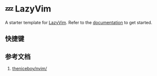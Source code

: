 # 💤 LazyVim

A starter template for [LazyVim](https://github.com/LazyVim/LazyVim).
Refer to the [documentation](https://lazyvim.github.io/installation) to get started.

## 快捷键


## 参考文档

1. [theniceboy/nvim/](https://github.com/theniceboy/nvim/blob/master/README_cn.md#xtabline---%E7%B2%BE%E8%87%B4%E7%9A%84%E9%A1%B6%E6%A0%8F)
